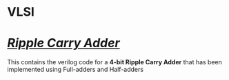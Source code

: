 # VLSI

<h1><i><a href="https://github.com/Sarunesh/Ripple_Carry_Adder.git" target="blank">Ripple Carry Adder</a></i></h1>
<p>This contains the verilog code for a <b>4-bit Ripple Carry Adder</b> that has been implemented using Full-adders and Half-adders</p>
